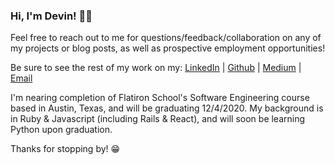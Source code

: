 ### Hi, I'm Devin! 👋🏼

Feel free to reach out to me for questions/feedback/collaboration on any of my projects or blog posts, as well as prospective employment opportunities!

Be sure to see the rest of my work on my: [LinkedIn](https://www.linkedin.com/in/devinrdavis) | [Github](https://github.com/devindavis5) | [Medium](https://medium.com/@devindavis_39241) | [Email](mailto:devinrdavis555@gmail.com)

I'm nearing completion of Flatiron School's Software Engineering course based in Austin, Texas, and will be graduating 12/4/2020.
My background is in Ruby & Javascript (including Rails & React), and will soon be learning Python upon graduation.

Thanks for stopping by! 😁
